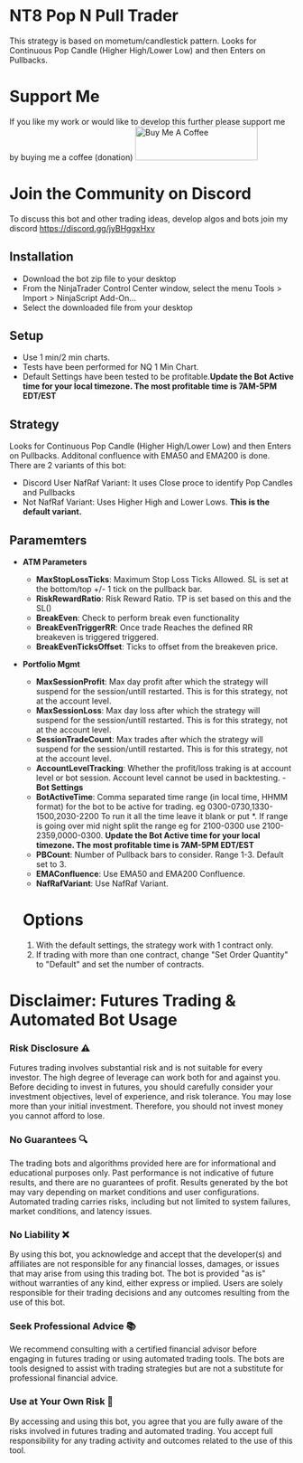 # NT8 Pop N Pull Trader
This strategy is based on mometum/candlestick pattern. Looks for Continuous Pop Candle (Higher High/Lower Low) and then Enters on Pullbacks.

# Support Me
If you like my work or would like to develop this further please support me by buying me a coffee (donation)
<a href="https://www.buymeacoffee.com/fossilblade" target="_blank"><img src="https://cdn.buymeacoffee.com/buttons/v2/default-yellow.png" alt="Buy Me A Coffee" style="height: 60px !important;width: 217px !important;" ></a>

# Join the Community on Discord
To discuss this bot and other trading ideas, develop algos and bots join my discord
https://discord.gg/jyBHggxHxv

## Installation
- Download the bot zip file to your desktop
- From the NinjaTrader Control Center window, select the menu Tools > Import > NinjaScript Add-On…
- Select the downloaded file from your desktop

## Setup
- Use 1 min/2 min charts.
- Tests have been performed for NQ 1 Min Chart.
- Default Settings have been tested to be profitable.**Update the Bot Active time for your local timezone. The most profitable time is 7AM-5PM EDT/EST**

## Strategy
Looks for Continuous Pop Candle (Higher High/Lower Low) and then Enters on Pullbacks. Additonal confluence with EMA50 and EMA200 is done.
There are 2 variants of this bot:
- Discord User NafRaf Variant: It uses Close proce to identify Pop Candles and Pullbacks
- Not NafRaf Variant: Uses Higher High and Lower Lows. **This is the default variant.**

## Paramemters

- **ATM Parameters**
  - **MaxStopLossTicks**: Maximum Stop Loss Ticks Allowed. SL is set at the bottom/top +/- 1 tick on the pullback bar.
  - **RiskRewardRatio**: Risk Reward Ratio. TP is set based on this and the SL()
  - **BreakEven**: Check to perform break even functionality
  - **BreakEvenTriggerRR**: Once trade Reaches the defined RR breakeven is triggered triggered.
  - **BreakEvenTicksOffset**: Ticks to offset from the breakeven price.  
- **Portfolio Mgmt**
  - **MaxSessionProfit**: Max day profit after which the strategy will suspend for the session/untill restarted. This is for this strategy, not at the account level.
  - **MaxSessionLoss**: Max day loss after which the strategy will suspend for the session/untill restarted. This is for this strategy, not at the account level.
  - **SessionTradeCount**:  Max trades after which the strategy will suspend for the session/untill restarted. This is for this strategy, not at the account level.
  - **AccountLevelTracking**: Whether the profit/loss traking is at account level or bot session. Account level cannot be used in backtesting.
-**Bot Settings**
  - **BotActiveTime**: Comma separated time range (in local time, HHMM format) for the bot to be active for trading. eg 0300-0730,1330-1500,2030-2200
    To run it all the time leave it blank or put *. If range is going over mid night split the range eg for 2100-0300 use 2100-2359,0000-0300.
    **Update the Bot Active time for your local timezone. The most profitable time is 7AM-5PM EDT/EST**
  - **PBCount**: Number of Pullback bars to consider. Range 1-3. Default set to 3.
  - **EMAConfluence**: Use EMA50 and EMA200 Confluence.
  - **NafRafVariant**: Use NafRaf Variant.

  # Options
  1. With the default settings, the strategy work with 1 contract only.  
  2. If trading with more than one contract, change "Set Order Quantity" to "Default" and set the number of contracts.

# **Disclaimer: Futures Trading & Automated Bot Usage**

### **Risk Disclosure** ⚠️  
Futures trading involves substantial risk and is not suitable for every investor. The high degree of leverage can work both for and against you. Before deciding to invest in futures, you should carefully consider your investment objectives, level of experience, and risk tolerance. You may lose more than your initial investment. Therefore, you should not invest money you cannot afford to lose.

### **No Guarantees** 🔍  
The trading bots and algorithms provided here are for informational and educational purposes only. Past performance is not indicative of future results, and there are no guarantees of profit. Results generated by the bot may vary depending on market conditions and user configurations. Automated trading carries risks, including but not limited to system failures, market conditions, and latency issues.

### **No Liability** ❌  
By using this bot, you acknowledge and accept that the developer(s) and affiliates are not responsible for any financial losses, damages, or issues that may arise from using this trading bot. The bot is provided "as is" without warranties of any kind, either express or implied. Users are solely responsible for their trading decisions and any outcomes resulting from the use of this bot.

### **Seek Professional Advice** 📚  
We recommend consulting with a certified financial advisor before engaging in futures trading or using automated trading tools. The bots are tools designed to assist with trading strategies but are not a substitute for professional financial advice.

### **Use at Your Own Risk** 🚨  
By accessing and using this bot, you agree that you are fully aware of the risks involved in futures trading and automated trading. You accept full responsibility for any trading activity and outcomes related to the use of this tool.
